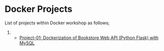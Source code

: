 # Docker Projects

List of projects within Docker workshop as follows;

1. - [Project-01: Dockerization of Bookstore Web API (Python Flask) with MySQL](./Docker-Project-01/README.md)
